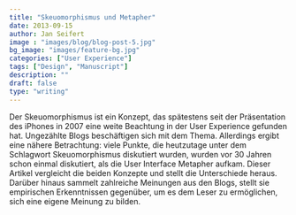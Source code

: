```yaml
---
title: "Skeuomorphismus und Metapher"
date: 2013-09-15
author: Jan Seifert
image : "images/blog/blog-post-5.jpg"
bg_image: "images/feature-bg.jpg"
categories: ["User Experience"]
tags: ["Design", "Manuscript"]
description: ""
draft: false
type: "writing"
---
```



Der Skeuomorphismus ist ein Konzept, das spätestens seit der Präsentation des iPhones in 2007 eine weite Beachtung in der User Experience gefunden hat. Ungezählte Blogs beschäftigen sich mit dem Thema. Allerdings ergibt eine nähere Betrachtung: viele Punkte, die heutzutage unter dem Schlagwort Skeuomorphismus diskutiert wurden, wurden vor 30 Jahren schon einmal diskutiert, als die User Interface Metapher aufkam. Dieser Artikel vergleicht die beiden Konzepte und stellt die Unterschiede heraus. Darüber hinaus sammelt zahlreiche Meinungen aus den Blogs, stellt sie empirischen Erkenntnissen gegenüber, um es dem Leser zu ermöglichen, sich eine eigene Meinung zu bilden.